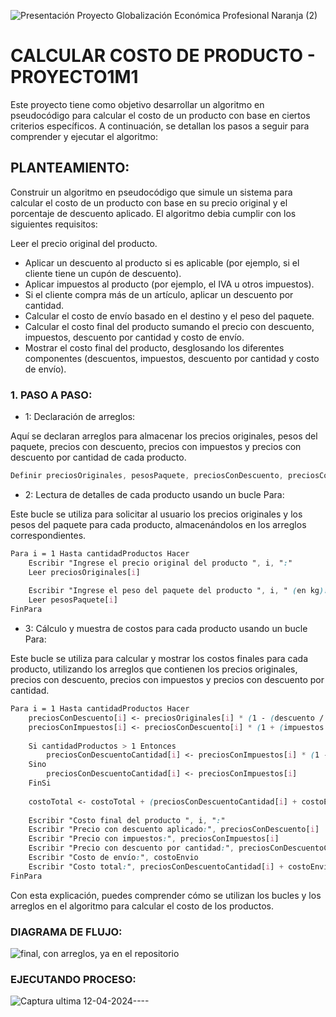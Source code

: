 ![Presentación Proyecto Globalización Económica Profesional Naranja (2)](https://github.com/Mariavaleriavarela/Proyecto1m1/assets/162743143/267b38be-b985-479f-8ba7-c9f9b31387c0)


# CALCULAR COSTO DE PRODUCTO - PROYECTO1M1


Este proyecto tiene como objetivo desarrollar un algoritmo en pseudocódigo para calcular el costo de un producto con base en ciertos criterios específicos. A continuación, se detallan los pasos a seguir para comprender y ejecutar el algoritmo:

## PLANTEAMIENTO:
Construir un algoritmo en pseudocódigo que simule un sistema para calcular el costo de un producto con base en su precio original y el porcentaje de descuento aplicado. El algoritmo debia cumplir con los siguientes requisitos:

Leer el precio original del producto.
- Aplicar un descuento al producto si es aplicable (por ejemplo, si el cliente tiene un cupón de descuento).
- Aplicar impuestos al producto (por ejemplo, el IVA u otros impuestos).
- Si el cliente compra más de un artículo, aplicar un descuento por cantidad.
- Calcular el costo de envío basado en el destino y el peso del paquete.
- Calcular el costo final del producto sumando el precio con descuento, impuestos, descuento por cantidad y costo de envío.
- Mostrar el costo final del producto, desglosando los diferentes componentes (descuentos, impuestos, descuento por cantidad y costo de envío).

### 1. PASO A PASO:
- 1: Declaración de arreglos:

Aquí se declaran arreglos para almacenar los precios originales, pesos del paquete, precios con descuento, precios con impuestos y precios con descuento por cantidad de cada producto.
  
```scss
Definir preciosOriginales, pesosPaquete, preciosConDescuento, preciosConImpuestos, preciosConDescuentoCantidad Como Arreglo de Reales
```
- 2: Lectura de detalles de cada producto usando un bucle Para:

Este bucle se utiliza para solicitar al usuario los precios originales y los pesos del paquete para cada producto, almacenándolos en los arreglos correspondientes.
  
```scss
Para i = 1 Hasta cantidadProductos Hacer
    Escribir "Ingrese el precio original del producto ", i, ":"
    Leer preciosOriginales[i]
    
    Escribir "Ingrese el peso del paquete del producto ", i, " (en kg):"
    Leer pesosPaquete[i]
FinPara
```
- 3: Cálculo y muestra de costos para cada producto usando un bucle Para:

Este bucle se utiliza para calcular y mostrar los costos finales para cada producto, utilizando los arreglos que contienen los precios originales, precios con descuento, precios con impuestos y precios con descuento por cantidad.

```scss
Para i = 1 Hasta cantidadProductos Hacer
    preciosConDescuento[i] <- preciosOriginales[i] * (1 - (descuento / 100))
    preciosConImpuestos[i] <- preciosConDescuento[i] * (1 + (impuestos / 100))
    
    Si cantidadProductos > 1 Entonces
        preciosConDescuentoCantidad[i] <- preciosConImpuestos[i] * (1 - (descuentoCantidad / 100))
    Sino
        preciosConDescuentoCantidad[i] <- preciosConImpuestos[i]
    FinSi
    
    costoTotal <- costoTotal + (preciosConDescuentoCantidad[i] + costoEnvio)
    
    Escribir "Costo final del producto ", i, ":"
    Escribir "Precio con descuento aplicado:", preciosConDescuento[i]
    Escribir "Precio con impuestos:", preciosConImpuestos[i]
    Escribir "Precio con descuento por cantidad:", preciosConDescuentoCantidad[i]
    Escribir "Costo de envío:", costoEnvio
    Escribir "Costo total:", preciosConDescuentoCantidad[i] + costoEnvio
FinPara
```
Con esta explicación, puedes comprender cómo se utilizan los bucles y los arreglos en el algoritmo para calcular el costo de los productos.

### DIAGRAMA DE FLUJO:

![final, con arreglos, ya en el repositorio](https://github.com/Mariavaleriavarela/Proyecto1m1/assets/162743143/9c1b5aa7-9ba4-4bc6-871c-4be930c86ce1)



### EJECUTANDO PROCESO:

![Captura ultima 12-04-2024----](https://github.com/Mariavaleriavarela/Proyecto1m1/assets/162743143/621cef86-137d-45bc-8127-c5ddb56a2a46)

